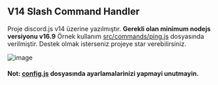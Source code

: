 ## V14 Slash Command Handler
Proje discord.js v14 üzerine yazılmıştır. **Gerekli olan minimum nodejs versiyonu v16.9** Örnek kullanım [src/commands/ping.js](https://github.com/memte/v14-slash-command-handler/blob/es6/src/commands/ping.js) dosyasında verilmiştir.
Destek olmak isterseniz projeye star verebilirsiniz.
 
![image](https://user-images.githubusercontent.com/63320170/175336722-373eaf92-1454-4bce-b97c-e8a629c2628e.png)

#### Not: [config.js](https://github.com/memte/v14-slash-command-handler/blob/es6/src/config.js) dosyasında ayarlamalarinizi yapmayi unutmayin.

